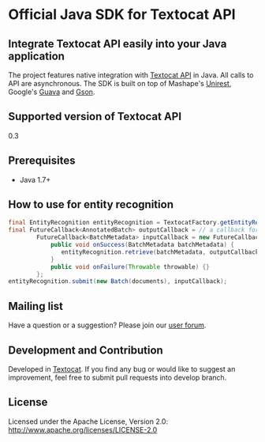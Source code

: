 Official Java SDK for Textocat API
==================================

Integrate Textocat API easily into your Java application
--------------------------------------------------------
The project features native integration with [Textocat API](http://docs.textocat.com) in Java. All calls to API are asynchronous. The SDK is built on top of Mashape's [Unirest](http://unirest.io), Google's [Guava](https://github.com/google/guava) and [Gson](https://github.com/google/gson).

Supported version of Textocat API
---------------------------------
0.3


Prerequisites
----------------------
* Java 1.7+

How to use for entity recognition
---------------------------------
```java
final EntityRecognition entityRecognition = TextocatFactory.getEntityRecognitionInstance("<YOUR_AUTH_TOKEN>");
final FutureCallback<AnnotatedBatch> outputCallback = // a callback for dealing with annotated documents ...
        FutureCallback<BatchMetadata> inputCallback = new FutureCallback<BatchMetadata>() {
            public void onSuccess(BatchMetadata batchMetadata) {
               entityRecognition.retrieve(batchMetadata, outputCallback);
            }
            public void onFailure(Throwable throwable) {}
        };
entityRecognition.submit(new Batch(documents), inputCallback);
```


Mailing list
------------

Have a question or a suggestion? Please join our [user forum](http://feedback.textocat.com).

Development and Contribution
----------------------------

Developed in [Textocat](https://github.com/textocat). If you find any bug or would like to suggest an improvement, feel free to submit pull requests into develop branch.


License
---------------------

Licensed under the Apache License, Version 2.0: http://www.apache.org/licenses/LICENSE-2.0
